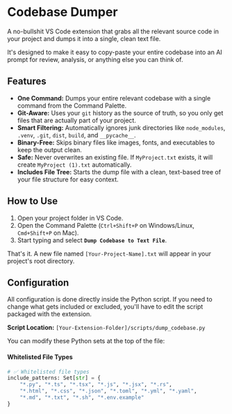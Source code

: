 # Codebase Dumper

A no-bullshit VS Code extension that grabs all the relevant source code in your project and dumps it into a single, clean text file.

It's designed to make it easy to copy-paste your entire codebase into an AI prompt for review, analysis, or anything else you can think of.

## Features

* **One Command:** Dumps your entire relevant codebase with a single command from the Command Palette.
* **Git-Aware:** Uses your `git` history as the source of truth, so you only get files that are actually part of your project.
* **Smart Filtering:** Automatically ignores junk directories like `node_modules`, `.venv`, `.git`, `dist`, `build`, and `__pycache__`.
* **Binary-Free:** Skips binary files like images, fonts, and executables to keep the output clean.
* **Safe:** Never overwrites an existing file. If `MyProject.txt` exists, it will create `MyProject (1).txt` automatically.
* **Includes File Tree:** Starts the dump file with a clean, text-based tree of your file structure for easy context.

## How to Use

1.  Open your project folder in VS Code.
2.  Open the Command Palette (`Ctrl+Shift+P` on Windows/Linux, `Cmd+Shift+P` on Mac).
3.  Start typing and select **`Dump Codebase to Text File`**.

That's it. A new file named `[Your-Project-Name].txt` will appear in your project's root directory.

## Configuration

All configuration is done directly inside the Python script. If you need to change what gets included or excluded, you'll have to edit the script packaged with the extension.

**Script Location:** `[Your-Extension-Folder]/scripts/dump_codebase.py`

You can modify these Python sets at the top of the file:

#### Whitelisted File Types
```python
# ✅ Whitelisted file types
include_patterns: Set[str] = {
    "*.py", "*.ts", "*.tsx", "*.js", "*.jsx", "*.rs",
    "*.html", "*.css", "*.json", "*.toml", "*.yml", "*.yaml",
    "*.md", "*.txt", "*.sh", "*.env.example"
}